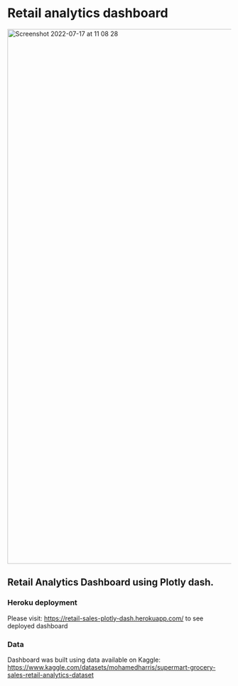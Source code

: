 # Retail analytics dashboard

<img width="1201" alt="Screenshot 2022-07-17 at 11 08 28" src="https://user-images.githubusercontent.com/83399849/179393494-3642212a-813b-4116-b895-38e87da2193e.png">


## Retail Analytics Dashboard using Plotly dash.

### Heroku deployment 
Please visit:
https://retail-sales-plotly-dash.herokuapp.com/ 
to see deployed dashboard 




### Data 
Dashboard was built using data available on Kaggle:
https://www.kaggle.com/datasets/mohamedharris/supermart-grocery-sales-retail-analytics-dataset

